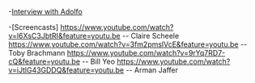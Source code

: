 -[Interview with Adolfo](https://www.youtube.com/watch?v=vTYoWUjP5xo&feature=youtu.be)

-[Screencasts]
https://www.youtube.com/watch?v=l6XsC3JbtRI&feature=youtu.be -- Claire Scheele
https://www.youtube.com/watch?v=3fm2pmslVcE&feature=youtu.be -- Toby Brachmann
https://www.youtube.com/watch?v=9rYq7RD7-cQ&feature=youtu.be -- Bill Yeo
https://www.youtube.com/watch?v=iJtlG43GDDQ&feature=youtu.be -- Arman Jaffer